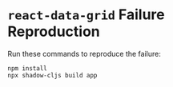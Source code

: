 # `react-data-grid` Failure Reproduction

Run these commands to reproduce the failure:

```
npm install
npx shadow-cljs build app
```
